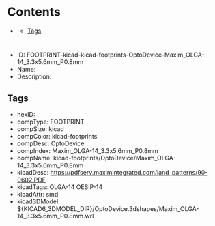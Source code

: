 



Contents
========

* [](#)
	* [Tags](#tags)

# 

- ID: FOOTPRINT-kicad-kicad-footprints-OptoDevice-Maxim_OLGA-14_3.3x5.6mm_P0.8mm
- Name: 
- Description: 

## Tags

- hexID: 
- oompType: FOOTPRINT
- oompSize: kicad
- oompColor: kicad-footprints
- oompDesc: OptoDevice
- oompIndex: Maxim_OLGA-14_3.3x5.6mm_P0.8mm
- oompName: kicad-footprints/OptoDevice/Maxim_OLGA-14_3.3x5.6mm_P0.8mm
- kicadDesc: https://pdfserv.maximintegrated.com/land_patterns/90-0602.PDF
- kicadTags: OLGA-14 OESIP-14
- kicadAttr: smd
- kicad3DModel: ${KICAD6_3DMODEL_DIR}/OptoDevice.3dshapes/Maxim_OLGA-14_3.3x5.6mm_P0.8mm.wrl
